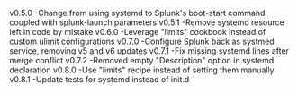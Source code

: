 v0.5.0
  -Change from using systemd to Splunk's boot-start command coupled with splunk-launch parameters
v0.5.1
  -Remove systemd resource left in code by mistake
v0.6.0
  -Leverage "limits" cookbook instead of custom ulimit configurations
v0.7.0
  -Configure Splunk back as systmed service, removing v5 and v6 updates
v0.7.1
  -Fix missing systemd lines after merge conflict
v0.7.2
  -Removed empty "Description" option in systemd declaration
v0.8.0
  -Use "limits" recipe instead of setting them manually
v0.8.1
  -Update tests for systemd instead of init.d
